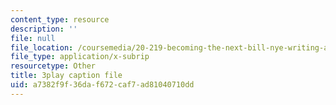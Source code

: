 ```yaml
---
content_type: resource
description: ''
file: null
file_location: /coursemedia/20-219-becoming-the-next-bill-nye-writing-and-hosting-the-educational-show-january-iap-2015/a7382f9f36daf672caf7ad81040710dd_W7LI4nNxk64.srt
file_type: application/x-subrip
resourcetype: Other
title: 3play caption file
uid: a7382f9f-36da-f672-caf7-ad81040710dd
---
```

